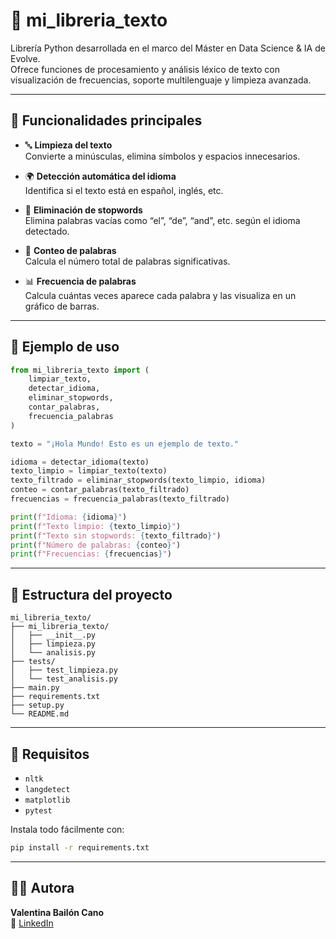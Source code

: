 # 🧹 mi_libreria_texto

Librería Python desarrollada en el marco del Máster en Data Science & IA de Evolve.  
Ofrece funciones de procesamiento y análisis léxico de texto con visualización de frecuencias, soporte multilenguaje y limpieza avanzada.

---

## 🚀 Funcionalidades principales

- 🔤 **Limpieza del texto**  
  Convierte a minúsculas, elimina símbolos y espacios innecesarios.

- 🌍 **Detección automática del idioma**  
  Identifica si el texto está en español, inglés, etc.

- 🧹 **Eliminación de stopwords**  
  Elimina palabras vacías como “el”, “de”, “and”, etc. según el idioma detectado.

- 🧮 **Conteo de palabras**  
  Calcula el número total de palabras significativas.

- 📊 **Frecuencia de palabras**  
  Calcula cuántas veces aparece cada palabra y las visualiza en un gráfico de barras.

---

## 🧪 Ejemplo de uso

```python
from mi_libreria_texto import (
    limpiar_texto,
    detectar_idioma,
    eliminar_stopwords,
    contar_palabras,
    frecuencia_palabras
)

texto = "¡Hola Mundo! Esto es un ejemplo de texto."

idioma = detectar_idioma(texto)
texto_limpio = limpiar_texto(texto)
texto_filtrado = eliminar_stopwords(texto_limpio, idioma)
conteo = contar_palabras(texto_filtrado)
frecuencias = frecuencia_palabras(texto_filtrado)

print(f"Idioma: {idioma}")
print(f"Texto limpio: {texto_limpio}")
print(f"Texto sin stopwords: {texto_filtrado}")
print(f"Número de palabras: {conteo}")
print(f"Frecuencias: {frecuencias}")
```

---

## 📁 Estructura del proyecto

```
mi_libreria_texto/
├── mi_libreria_texto/
│   ├── __init__.py
│   ├── limpieza.py
│   └── analisis.py
├── tests/
│   ├── test_limpieza.py
│   └── test_analisis.py
├── main.py
├── requirements.txt
├── setup.py
└── README.md
```

---

## 🔗 Requisitos

- `nltk`
- `langdetect`
- `matplotlib`
- `pytest`

Instala todo fácilmente con:

```bash
pip install -r requirements.txt
```

---

## 👩‍💻 Autora

**Valentina Bailón Cano**  
📎 [LinkedIn](https://www.linkedin.com/in/valentina-bailon-2653b22b7/)  
